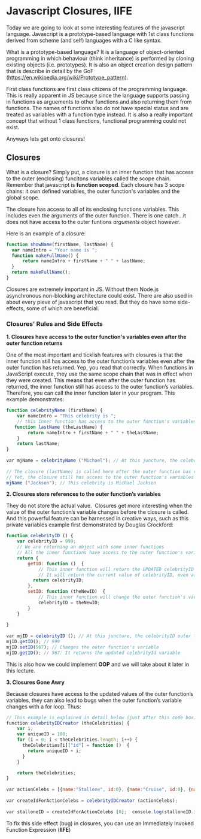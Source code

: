# Javascript Closures, IIFE

Today we are going to look at some interesting features of the
javascript language. Javascript is a prototype-based language with 1st
class functions derived from scheme (and self) languages with a C like
syntax.

What is a prototype-based language? It is a language of
object-oriented programming in which behaviour (think inheritance) is
performed by cloning existing objects (i.e. prototypes). It is also an
object creation design pattern that is describe in detail by the GoF
(https://en.wikipedia.org/wiki/Prototype_pattern).

First class functions are first class citizens of the programming
language. This is really apparent in JS because since the language
supports passing in functions as arguements to other functions and
also returning them from functions. The names of functions also do not
have special status and are treated as variables with a function type
instead. It is also a really important concept that without 1 class
functions, functional programming could not exist.

Anyways lets get onto closures!

## Closures

What is a closure? Simply put, a closure is an inner function that has
access to the outer (enclosing) funcitons variables called the scope
chain. Remember that javascript is **function scoped**. Each closure
has 3 scope chains: it own defined variables, the outer function's
variables and the global scope.

The closure has access to all of its enclosing functions
variables. This includes even the arguments of the outer
function. There is one catch...it does not have access to the outer
funtions *arguments* object however.

Here is an example of a closure:

```js
function showName(firstName, lastName) {
  var nameIntro = "Your name is ";
  function makeFullName() {
      return nameIntro + firstName + " " + lastName;
  }
  return makeFullName();
}
```

Closures are extremely important in JS. Without them Node.js
asynchronous non-blocking architecture could exist. There are also
used in about every pieve of javascript that you read. But they do
have some side-effects, some of which are beneficial.

### Closures' Rules and Side Effects

**1. Closures have access to the outer function's variables even after
the outer function returns**

One of the most important and ticklish features with closures is that
the inner function still has access to the outer function’s variables
even after the outer function has returned. Yep, you read that
correctly. When functions in JavaScript execute, they use the same
scope chain that was in effect when they were created. This means that
even after the outer function has returned, the inner function still
has access to the outer function’s variables. Therefore, you can call
the inner function later in your program. This example demonstrates:

```js
function celebrityName (firstName) {
    var nameIntro = "This celebrity is ";
    // this inner function has access to the outer function's variables, including the parameter​
   function lastName (theLastName) {
        return nameIntro + firstName + " " + theLastName;
    }
    return lastName;
}
​
​var mjName = celebrityName ("Michael"); // At this juncture, the celebrityName outer function has returned.​
​
​// The closure (lastName) is called here after the outer function has returned above​
​// Yet, the closure still has access to the outer function's variables and parameter​
mjName ("Jackson"); // This celebrity is Michael Jackson 
```

**2. Closures store references to the outer function’s variables**

They do not store the actual value.  Closures get more interesting
when the value of the outer function’s variable changes before the
closure is called. And this powerful feature can be harnessed in
creative ways, such as this private variables example first
demonstrated by Douglas Crockford: 

```javascript
function celebrityID () {
    var celebrityID = 999;
    // We are returning an object with some inner functions​
    // All the inner functions have access to the outer function's variables​
    return {
        getID: function ()  {
            // This inner function will return the UPDATED celebrityID variable​
            // It will return the current value of celebrityID, even after the changeTheID function changes it​
          return celebrityID;
        },
        setID: function (theNewID)  {
            // This inner function will change the outer function's variable anytime​
            celebrityID = theNewID;
        }
    }
​
}
​
​var mjID = celebrityID (); // At this juncture, the celebrityID outer function has returned.​
mjID.getID(); // 999​
mjID.setID(567); // Changes the outer function's variable​
mjID.getID(); // 567: It returns the updated celebrityId variable 
```

This is also how we could implement **OOP** and we will take about it
later in this lecture.

**3. Closures Gone Awry**

Because closures have access to the updated values of the outer
function’s variables, they can also lead to bugs when the outer
function’s variable changes with a for loop. Thus:

```javascript
// This example is explained in detail below (just after this code box).​
​function celebrityIDCreator (theCelebrities) {
    var i;
    var uniqueID = 100;
    for (i = 0; i < theCelebrities.length; i++) {
      theCelebrities[i]["id"] = function ()  {
        return uniqueID + i;
      }
    }

    return theCelebrities;
}
​
​var actionCelebs = [{name:"Stallone", id:0}, {name:"Cruise", id:0}, {name:"Willis", id:0}];
​
​var createIdForActionCelebs = celebrityIDCreator (actionCelebs);
​
​var stalloneID = createIdForActionCelebs [0];  console.log(stalloneID.id()); // 103
```

To fix this side effect (bug) in closures, you can use an Immediately
Invoked Function Expression (**IIFE**)
